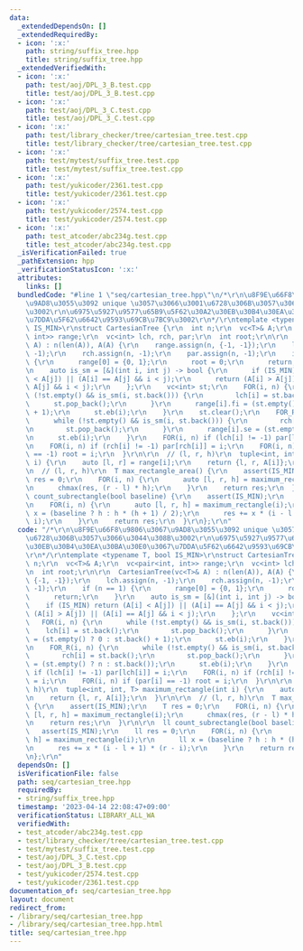 ```yaml
---
data:
  _extendedDependsOn: []
  _extendedRequiredBy:
  - icon: ':x:'
    path: string/suffix_tree.hpp
    title: string/suffix_tree.hpp
  _extendedVerifiedWith:
  - icon: ':x:'
    path: test/aoj/DPL_3_B.test.cpp
    title: test/aoj/DPL_3_B.test.cpp
  - icon: ':x:'
    path: test/aoj/DPL_3_C.test.cpp
    title: test/aoj/DPL_3_C.test.cpp
  - icon: ':x:'
    path: test/library_checker/tree/cartesian_tree.test.cpp
    title: test/library_checker/tree/cartesian_tree.test.cpp
  - icon: ':x:'
    path: test/mytest/suffix_tree.test.cpp
    title: test/mytest/suffix_tree.test.cpp
  - icon: ':x:'
    path: test/yukicoder/2361.test.cpp
    title: test/yukicoder/2361.test.cpp
  - icon: ':x:'
    path: test/yukicoder/2574.test.cpp
    title: test/yukicoder/2574.test.cpp
  - icon: ':x:'
    path: test_atcoder/abc234g.test.cpp
    title: test_atcoder/abc234g.test.cpp
  _isVerificationFailed: true
  _pathExtension: hpp
  _verificationStatusIcon: ':x:'
  attributes:
    links: []
  bundledCode: "#line 1 \"seq/cartesian_tree.hpp\"\n/*\r\n\u8F9E\u66F8\u9806\u3067\
    \u9AD8\u3055\u3092 unique \u3057\u3066\u3001\u6728\u306B\u3057\u3066\u3044\u308B\
    \u3002\r\n\u6975\u5927\u9577\u65B9\u5F62\u30A2\u30EB\u30B4\u30EA\u30BA\u30E0\u3067\
    \u7DDA\u5F62\u6642\u9593\u69CB\u7BC9\u3002\r\n*/\r\ntemplate <typename T, bool\
    \ IS_MIN>\r\nstruct CartesianTree {\r\n  int n;\r\n  vc<T>& A;\r\n  vc<pair<int,\
    \ int>> range;\r\n  vc<int> lch, rch, par;\r\n  int root;\r\n\r\n  CartesianTree(vc<T>&\
    \ A) : n(len(A)), A(A) {\r\n    range.assign(n, {-1, -1});\r\n    lch.assign(n,\
    \ -1);\r\n    rch.assign(n, -1);\r\n    par.assign(n, -1);\r\n    if (n == 1)\
    \ {\r\n      range[0] = {0, 1};\r\n      root = 0;\r\n      return;\r\n    }\r\
    \n    auto is_sm = [&](int i, int j) -> bool {\r\n      if (IS_MIN) return (A[i]\
    \ < A[j]) || (A[i] == A[j] && i < j);\r\n      return (A[i] > A[j]) || (A[i] ==\
    \ A[j] && i < j);\r\n    };\r\n    vc<int> st;\r\n    FOR(i, n) {\r\n      while\
    \ (!st.empty() && is_sm(i, st.back())) {\r\n        lch[i] = st.back();\r\n  \
    \      st.pop_back();\r\n      }\r\n      range[i].fi = (st.empty() ? 0 : st.back()\
    \ + 1);\r\n      st.eb(i);\r\n    }\r\n    st.clear();\r\n    FOR_R(i, n) {\r\n\
    \      while (!st.empty() && is_sm(i, st.back())) {\r\n        rch[i] = st.back();\r\
    \n        st.pop_back();\r\n      }\r\n      range[i].se = (st.empty() ? n : st.back());\r\
    \n      st.eb(i);\r\n    }\r\n    FOR(i, n) if (lch[i] != -1) par[lch[i]] = i;\r\
    \n    FOR(i, n) if (rch[i] != -1) par[rch[i]] = i;\r\n    FOR(i, n) if (par[i]\
    \ == -1) root = i;\r\n  }\r\n\r\n  // (l, r, h)\r\n  tuple<int, int, T> maximum_rectangle(int\
    \ i) {\r\n    auto [l, r] = range[i];\r\n    return {l, r, A[i]};\r\n  }\r\n\r\
    \n  // (l, r, h)\r\n  T max_rectangle_area() {\r\n    assert(IS_MIN);\r\n    T\
    \ res = 0;\r\n    FOR(i, n) {\r\n      auto [l, r, h] = maximum_rectangle(i);\r\
    \n      chmax(res, (r - l) * h);\r\n    }\r\n    return res;\r\n  }\r\n\r\n  ll\
    \ count_subrectangle(bool baseline) {\r\n    assert(IS_MIN);\r\n    ll res = 0;\r\
    \n    FOR(i, n) {\r\n      auto [l, r, h] = maximum_rectangle(i);\r\n      ll\
    \ x = (baseline ? h : h * (h + 1) / 2);\r\n      res += x * (i - l + 1) * (r -\
    \ i);\r\n    }\r\n    return res;\r\n  }\r\n};\r\n"
  code: "/*\r\n\u8F9E\u66F8\u9806\u3067\u9AD8\u3055\u3092 unique \u3057\u3066\u3001\
    \u6728\u306B\u3057\u3066\u3044\u308B\u3002\r\n\u6975\u5927\u9577\u65B9\u5F62\u30A2\
    \u30EB\u30B4\u30EA\u30BA\u30E0\u3067\u7DDA\u5F62\u6642\u9593\u69CB\u7BC9\u3002\
    \r\n*/\r\ntemplate <typename T, bool IS_MIN>\r\nstruct CartesianTree {\r\n  int\
    \ n;\r\n  vc<T>& A;\r\n  vc<pair<int, int>> range;\r\n  vc<int> lch, rch, par;\r\
    \n  int root;\r\n\r\n  CartesianTree(vc<T>& A) : n(len(A)), A(A) {\r\n    range.assign(n,\
    \ {-1, -1});\r\n    lch.assign(n, -1);\r\n    rch.assign(n, -1);\r\n    par.assign(n,\
    \ -1);\r\n    if (n == 1) {\r\n      range[0] = {0, 1};\r\n      root = 0;\r\n\
    \      return;\r\n    }\r\n    auto is_sm = [&](int i, int j) -> bool {\r\n  \
    \    if (IS_MIN) return (A[i] < A[j]) || (A[i] == A[j] && i < j);\r\n      return\
    \ (A[i] > A[j]) || (A[i] == A[j] && i < j);\r\n    };\r\n    vc<int> st;\r\n \
    \   FOR(i, n) {\r\n      while (!st.empty() && is_sm(i, st.back())) {\r\n    \
    \    lch[i] = st.back();\r\n        st.pop_back();\r\n      }\r\n      range[i].fi\
    \ = (st.empty() ? 0 : st.back() + 1);\r\n      st.eb(i);\r\n    }\r\n    st.clear();\r\
    \n    FOR_R(i, n) {\r\n      while (!st.empty() && is_sm(i, st.back())) {\r\n\
    \        rch[i] = st.back();\r\n        st.pop_back();\r\n      }\r\n      range[i].se\
    \ = (st.empty() ? n : st.back());\r\n      st.eb(i);\r\n    }\r\n    FOR(i, n)\
    \ if (lch[i] != -1) par[lch[i]] = i;\r\n    FOR(i, n) if (rch[i] != -1) par[rch[i]]\
    \ = i;\r\n    FOR(i, n) if (par[i] == -1) root = i;\r\n  }\r\n\r\n  // (l, r,\
    \ h)\r\n  tuple<int, int, T> maximum_rectangle(int i) {\r\n    auto [l, r] = range[i];\r\
    \n    return {l, r, A[i]};\r\n  }\r\n\r\n  // (l, r, h)\r\n  T max_rectangle_area()\
    \ {\r\n    assert(IS_MIN);\r\n    T res = 0;\r\n    FOR(i, n) {\r\n      auto\
    \ [l, r, h] = maximum_rectangle(i);\r\n      chmax(res, (r - l) * h);\r\n    }\r\
    \n    return res;\r\n  }\r\n\r\n  ll count_subrectangle(bool baseline) {\r\n \
    \   assert(IS_MIN);\r\n    ll res = 0;\r\n    FOR(i, n) {\r\n      auto [l, r,\
    \ h] = maximum_rectangle(i);\r\n      ll x = (baseline ? h : h * (h + 1) / 2);\r\
    \n      res += x * (i - l + 1) * (r - i);\r\n    }\r\n    return res;\r\n  }\r\
    \n};\r\n"
  dependsOn: []
  isVerificationFile: false
  path: seq/cartesian_tree.hpp
  requiredBy:
  - string/suffix_tree.hpp
  timestamp: '2023-04-14 22:08:47+09:00'
  verificationStatus: LIBRARY_ALL_WA
  verifiedWith:
  - test_atcoder/abc234g.test.cpp
  - test/library_checker/tree/cartesian_tree.test.cpp
  - test/mytest/suffix_tree.test.cpp
  - test/aoj/DPL_3_C.test.cpp
  - test/aoj/DPL_3_B.test.cpp
  - test/yukicoder/2574.test.cpp
  - test/yukicoder/2361.test.cpp
documentation_of: seq/cartesian_tree.hpp
layout: document
redirect_from:
- /library/seq/cartesian_tree.hpp
- /library/seq/cartesian_tree.hpp.html
title: seq/cartesian_tree.hpp
---
```

